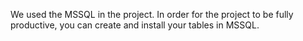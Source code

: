 We used the MSSQL in the project. In order for the project to be fully productive, you can create and install your tables in MSSQL.
